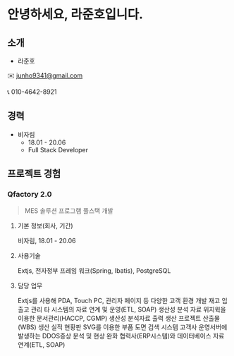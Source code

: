 안녕하세요, 라준호입니다.
=============

## 소개
- 라준호

✉️ junho9341@gmail.com

📞 010-4642-8921


## 경력
- 비자림
    - 18.01 - 20.06
    - Full Stack Developer

## 프로젝트 경험
### Qfactory 2.0
> MES 솔루션 프로그램 풀스택 개발

1. 기본 정보(회사, 기간)

    비자림, 18.01 - 20.06
2. 사용기술

    Extjs, 전자정부 프레임 워크(Spring, Ibatis), PostgreSQL
3. 담당 업무

    Extjs를 사용해 PDA, Touch PC, 관리자 페이지 등 다양한 고객 환경 개발
    재고 입출고 관리
    타 시스템의 자료 연계 및 운영(ETL, SOAP)
    생산성 분석 자료 
    위지윅을 이용한 문서관리(HACCP, CGMP)
    생산성 분석자료 출력
    생산 프로젝트 산출물(WBS)
    생산 실적 현황판
    SVG를 이용한 부품 도면 검색 시스템
    고객사 운영서버에 발생하는 DDOS증상 분석 및 현상 완화
    협력사(ERP시스템)와 데이터베이스 자료 연계(ETL, SOAP)
